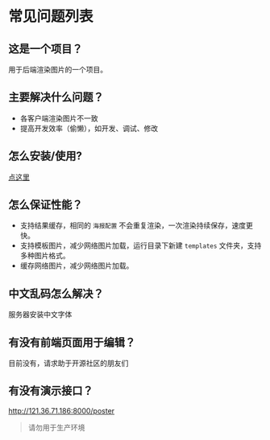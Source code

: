 # 常见问题列表

## 这是一个项目？
用于后端渲染图片的一个项目。

## 主要解决什么问题？
* 各客户端渲染图片不一致
* 提高开发效率（偷懒），如开发、调试、修改

## 怎么安装/使用?
[点这里](https://blog.janguly.com/poster)

## 怎么保证性能？
* 支持结果缓存，相同的 `海报配置` 不会重复渲染，一次渲染持续保存，速度更快。
* 支持模板图片，减少网络图片加载，运行目录下新建 `templates` 文件夹，支持多种图片格式。
* 缓存网络图片，减少网络图片加载。

## 中文乱码怎么解决？
服务器安装中文字体

## 有没有前端页面用于编辑？
目前没有，请求助于开源社区的朋友们

## 有没有演示接口？
http://121.36.71.186:8000/poster
> 请勿用于生产环境

